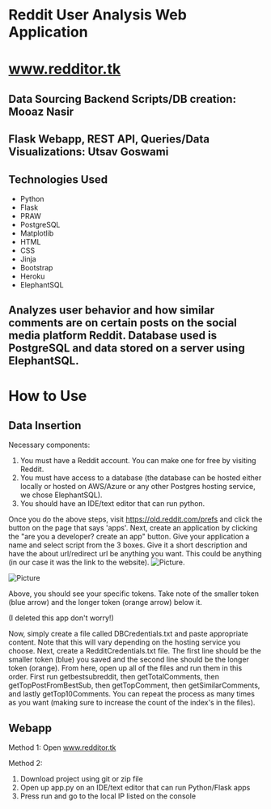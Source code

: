 # Reddit User Analysis Web Application
# www.redditor.tk
## Data Sourcing Backend Scripts/DB creation: Mooaz Nasir
## Flask Webapp, REST API, Queries/Data Visualizations: Utsav Goswami
## Technologies Used
 - Python
 - Flask
 - PRAW
 - PostgreSQL
 - Matplotlib 
 - HTML 
 - CSS 
 - Jinja
 - Bootstrap
 - Heroku 
 - ElephantSQL
## Analyzes user behavior and how similar comments are on certain posts on the social media platform Reddit. Database used is PostgreSQL and data stored on a server using ElephantSQL.

# How to Use
## Data Insertion
Necessary components:
  1. You must have a Reddit account. You can make one for free by visiting Reddit. 
  2. You must have access to a database (the database can be hosted either locally or hosted on AWS/Azure or any other Postgres hosting service, we chose ElephantSQL).
  3. You should have an IDE/text editor that can run python.
  
Once you do the above steps, visit https://old.reddit.com/prefs and click the        button on the page that says 'apps'. Next, create an application by clicking the "are you a developer? create an app" button. Give your application a name and select script from the 3 boxes. Give it a short              description and have the about url/redirect url be anything you want. This could be anything (in our case it was the link to the            website). ![Picture](https://i.ibb.co/f9xyM4S/Capture.png).
  
  
![Picture](https://i.ibb.co/rFqMVMy/Inked68747470733a2f2f692e6962622e636f2f7066446e4e4d6e2f436170747572652e706e67-LI.jpg) 

Above, you should see your specific tokens. Take note of the smaller token (blue arrow) and the longer token (orange arrow) below it.

(I deleted this app don't worry!)


Now, simply create a file called DBCredentials.txt and paste appropriate content. Note that this will vary depending on the hosting service you choose. Next, create a RedditCredentials.txt file. The first line should be the smaller token (blue) you saved and the second line should be the longer token (orange).
From here, open up all of the files and run them in this order. First run getbestsubreddit, then getTotalComments, then getTopPostFromBestSub, then getTopComment, then getSimilarComments, and lastly getTop10Comments. You can repeat the process as many times as you want (making sure to increase the count of the index's in the files). 

## Webapp
Method 1: Open www.redditor.tk

Method 2:
1. Download project using git or zip file
2. Open up app.py on an IDE/text editor that can run Python/Flask apps
3. Press run and go to the local IP listed on the console 


